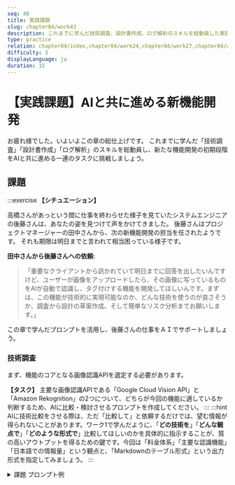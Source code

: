 ```yaml
---
seq: 48
title: 実践課題
slug: chapter04/work43
description: これまでに学んだ技術調査、設計書作成、ログ解析のスキルを総動員した実践的な課題に取り組む
type: practice
relation: chapter04/index,chapter04/work24,chapter04/work27,chapter04/work30
difficulty: 3
displayLanguage: ja
duration: 15
---
```


# 【実践課題】AIと共に進める新機能開発

お疲れ様でした。いよいよこの章の総仕上げです。
これまでに学んだ「技術調査」「設計書作成」「ログ解析」のスキルを総動員し、新たな機能開発の初期段階をAIと共に進める一連のタスクに挑戦しましょう。

## 課題
:::exercise
**【シチュエーション】**

高橋さんがあっという間に仕事を終わらせた様子を見ていたシステムエンジニアの後藤さんは、あなたの姿を見つけて声をかけてきました。
後藤さんはプロジェクトマネージャーの田中さんから、次の新機能開発の担当を任されたようです。
それも期限は明日までと言われて相当困っている様子です。

**田中さんから後藤さんへの依頼:**
> 「重要なクライアントから訊かれていて明日までに回答を出したいんですけど、ユーザーが画像をアップロードしたら、その画像に写っているものをAIが自動で認識し、タグ付けする機能を開発してほしいんです。まずは、この機能が技術的に実現可能なのか、どんな技術を使うのが良さそうか、調査から設計の草案作成、そして簡単なリスク分析までお願いします。」

この章で学んだプロンプトを活用し、後藤さんの仕事をＡＩでサポートしましょう。

### 技術調査

まず、機能のコアとなる画像認識APIを選定する必要があります。

**【タスク】**
主要な画像認識APIである「Google Cloud Vision API」と「Amazon Rekognition」の2つについて、どちらが今回の機能に適しているか判断するため、AIに比較・検討させるプロンプトを作成してください。
:::
:::hint
AIに技術比較をさせる際は、ただ「比較して」と依頼するだけでは、望む情報が得られないことがあります。ワーク1で学んだように、「**どの技術を**」「**どんな観点で**」「**どのような形式で**」比較してほしいのかを具体的に指示することが、質の高いアウトプットを得るための鍵です。今回は「料金体系」「主要な認識機能」「日本語での情報量」という観点と、「Markdownのテーブル形式」という出力形式を指定してみましょう。
:::

<details>
<summary>課題 プロンプト例</summary>

```
あなたは、クラウドサービスに詳しいソフトウェアエンジニアです。
現在、Webサービスに「画像認識による自動タグ付け機能」を実装するための技術選定を行っています。

主要な画像認識APIである「Google Cloud Vision API」と「Amazon Rekognition」について、以下の観点で比較し、結果をMarkdownのテーブル形式でまとめてください。

# 比較の観点
- 料金体系
- 主要な認識機能（物体検出、ラベル検出など）
- 日本語での情報量（ドキュメントや技術ブログの多さ）
```

</details>
